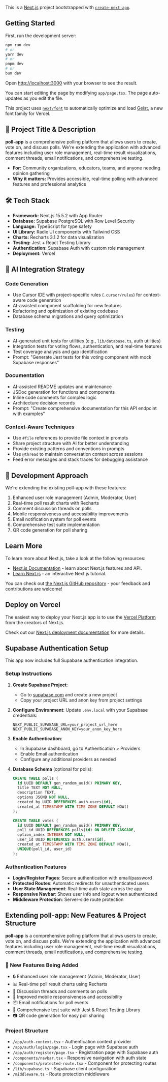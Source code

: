 This is a [Next.js](https://nextjs.org) project bootstrapped with [`create-next-app`](https://nextjs.org/docs/app/api-reference/cli/create-next-app).

## Getting Started

First, run the development server:

```bash
npm run dev
# or
yarn dev
# or
pnpm dev
# or
bun dev
```

Open [http://localhost:3000](http://localhost:3000) with your browser to see the result.

You can start editing the page by modifying `app/page.tsx`. The page auto-updates as you edit the file.

This project uses [`next/font`](https://nextjs.org/docs/app/building-your-application/optimizing/fonts) to automatically optimize and load [Geist](https://vercel.com/font), a new font family for Vercel.

## 🔖 Project Title & Description

**poll-app** is a comprehensive polling platform that allows users to create, vote on, and discuss polls. We're extending the application with advanced features including user role management, real-time result visualizations, comment threads, email notifications, and comprehensive testing.

- **For:** Community organizations, educators, teams, and anyone needing opinion gathering  
- **Why it matters:** Provides accessible, real-time polling with advanced features and professional analytics

## 🛠️ Tech Stack

- **Framework:** Next.js 15.5.2 with App Router  
- **Database:** Supabase PostgreSQL with Row Level Security  
- **Language:** TypeScript for type safety  
- **UI Library:** Radix UI components with Tailwind CSS  
- **Charts:** Recharts 3.1.2 for data visualization  
- **Testing:** Jest + React Testing Library  
- **Authentication:** Supabase Auth with custom role management  
- **Deployment:** Vercel  

## 🧠 AI Integration Strategy

### Code Generation
- Use Cursor IDE with project-specific rules (`.cursor/rules`) for context-aware code generation
- AI-assisted component scaffolding for new features
- Refactoring and optimization of existing codebase
- Database schema migrations and query optimization

### Testing
- AI-generated unit tests for utilities (e.g., `lib/database.ts`, auth utilities)
- Integration tests for voting flows, authentication, and real-time features
- Test coverage analysis and gap identification
- Prompt: "Generate Jest tests for this voting component with mock Supabase responses"

### Documentation
- AI-assisted README updates and maintenance
- JSDoc generation for functions and components
- Inline code comments for complex logic
- Architecture decision records
- Prompt: "Create comprehensive documentation for this API endpoint with examples"

### Context-Aware Techniques
- Use `#file` references to provide file context in prompts
- Share project structure with AI for better understanding
- Provide existing patterns and conventions in prompts
- Use `@thread` to maintain conversation context across sessions
- Feed error messages and stack traces for debugging assistance

## 📅 Development Approach

We're extending the existing poll-app with these features:
1. Enhanced user role management (Admin, Moderator, User)
2. Real-time poll result charts with Recharts
3. Comment discussion threads on polls
4. Mobile responsiveness and accessibility improvements
5. Email notification system for poll events
6. Comprehensive test suite implementation
7. QR code generation for poll sharing

## Learn More

To learn more about Next.js, take a look at the following resources:

- [Next.js Documentation](https://nextjs.org/docs) - learn about Next.js features and API.
- [Learn Next.js](https://nextjs.org/learn) - an interactive Next.js tutorial.

You can check out [the Next.js GitHub repository](https://github.com/vercel/next.js) - your feedback and contributions are welcome!

## Deploy on Vercel

The easiest way to deploy your Next.js app is to use the [Vercel Platform](https://vercel.com/new?utm_medium=default-template&filter=next.js&utm_source=create-next-app&utm_campaign=create-next-app-readme) from the creators of Next.js.

Check out our [Next.js deployment documentation](https://nextjs.org/docs/app/building-your-application/deploying) for more details.

## Supabase Authentication Setup

This app now includes full Supabase authentication integration.

### Setup Instructions

1. **Create Supabase Project**:

    - Go to [supabase.com](https://supabase.com) and create a new project
    - Copy your project URL and anon key from project settings

2. **Configure Environment**:
   Update `.env.local` with your Supabase credentials:

    ```
    NEXT_PUBLIC_SUPABASE_URL=your_project_url_here
    NEXT_PUBLIC_SUPABASE_ANON_KEY=your_anon_key_here
    ```

3. **Enable Authentication**:

    - In Supabase dashboard, go to Authentication > Providers
    - Enable Email authentication
    - Configure any additional providers as needed

4. **Database Schema** (optional for polls):

    ```sql
    CREATE TABLE polls (
      id UUID DEFAULT gen_random_uuid() PRIMARY KEY,
      title TEXT NOT NULL,
      description TEXT,
      options JSONB NOT NULL,
      created_by UUID REFERENCES auth.users(id),
      created_at TIMESTAMP WITH TIME ZONE DEFAULT NOW()
    );

    CREATE TABLE votes (
      id UUID DEFAULT gen_random_uuid() PRIMARY KEY,
      poll_id UUID REFERENCES polls(id) ON DELETE CASCADE,
      option_index INTEGER NOT NULL,
      user_id UUID REFERENCES auth.users(id),
      created_at TIMESTAMP WITH TIME ZONE DEFAULT NOW(),
      UNIQUE(poll_id, user_id)
    );
    ```

### Authentication Features

-   **Login/Register Pages**: Secure authentication with email/password
-   **Protected Routes**: Automatic redirects for unauthenticated users
-   **User State Management**: Real-time auth state across the app
-   **Responsive Navbar**: Shows user info and logout when authenticated
-   **Middleware Protection**: Server-side route protection

## Extending poll-app: New Features & Project Structure

**poll-app** is a comprehensive polling platform that allows users to create, vote on, and discuss polls. We're extending the application with advanced features including user role management, real-time result visualizations, comment threads, email notifications, and comprehensive testing.

### 🚀 New Features Being Added

- 🔒 Enhanced user role management (Admin, Moderator, User)
- 📊 Real-time poll result charts using Recharts
- 💬 Discussion threads and comments on polls
- 📱 Improved mobile responsiveness and accessibility
- 📦 Email notifications for poll events
- 🧪 Comprehensive test suite with Jest & React Testing Library
- 📷 QR code generation for easy poll sharing

### Project Structure

-   `/app/auth-context.tsx` - Authentication context provider
-   `/app/auth/login/page.tsx` - Login page with Supabase auth
-   `/app/auth/register/page.tsx` - Registration page with Supabase auth
-   `/components/navbar.tsx` - Responsive navigation with auth state
-   `/components/protected-route.tsx` - Component for protecting routes
-   `/lib/supabase.ts` - Supabase client configuration
-   `/middleware.ts` - Route protection middleware
